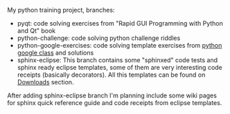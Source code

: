 
My python training project, branches:
  * pyqt: code solving exercises from "Rapid GUI Programming with Python and Qt" book
  * python-challenge: code solving python challenge riddles
  * python-google-exercises: code solving template exercises from [python google class](http://code.google.com/intl/en-US/edu/languages/google-python-class/) and solutions
  * sphinx-eclipse: This branch contains some "sphinxed" code tests and sphinx ready eclipse templates, some of them are very interesting code receipts (basically decorators). All this templates can be found on [Downloads](http://rdc-python.googlecode.com/files/eclipse_templates.tar.gz) section.

After adding sphinx-eclipse branch I'm planning include some wiki pages for sphinx quick reference guide and code receipts from eclipse templates.